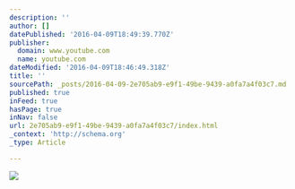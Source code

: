 ```yaml
---
description: ''
author: []
datePublished: '2016-04-09T18:49:39.770Z'
publisher:
  domain: www.youtube.com
  name: youtube.com
dateModified: '2016-04-09T18:46:49.318Z'
title: ''
sourcePath: _posts/2016-04-09-2e705ab9-e9f1-49be-9439-a0fa7a4f03c7.md
published: true
inFeed: true
hasPage: true
inNav: false
url: 2e705ab9-e9f1-49be-9439-a0fa7a4f03c7/index.html
_context: 'http://schema.org'
_type: Article

---
```

![](https://i.ytimg.com/vi_webp/rM4k63naLjU/mqdefault.webp)